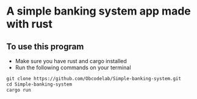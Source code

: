 # A simple banking system app made with rust

## To use this program

- Make sure you have rust and cargo installed
- Run the following commands on your terminal

```md
git clone https://github.com/Obcodelab/Simple-banking-system.git
cd Simple-banking-system
cargo run
```
